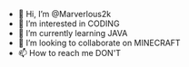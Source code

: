 - 👋 Hi, I’m @Marverlous2k
- 👀 I’m interested in CODING
- 🌱 I’m currently learning JAVA
- 💞️ I’m looking to collaborate on MINECRAFT
- 📫 How to reach me DON'T

<!---
Marverlous2k/Marverlous2k is a ✨ special ✨ repository because its `README.md` (this file) appears on your GitHub profile.
You can click the Preview link to take a look at your changes.
--->
